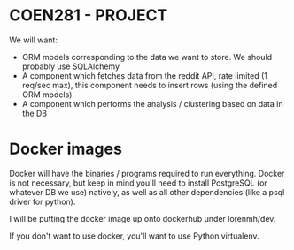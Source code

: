 # COEN281 - PROJECT

We will want:

* ORM models corresponding to the data we want to store. We should probably use SQLAlchemy
* A component which fetches data from the reddit API, rate limited (1 req/sec max), this component needs to insert rows (using the defined ORM models)
* A component which performs the analysis / clustering based on data in the DB

# Docker images
Docker will have the binaries / programs required to run everything. Docker is not necessary, but keep in mind you'll need to install PostgreSQL (or whatever DB we use) natively, as well as all other dependencies (like a psql driver for python).

I will be putting the docker image up onto dockerhub under lorenmh/dev.

If you don't want to use docker, you'll want to use Python virtualenv.
